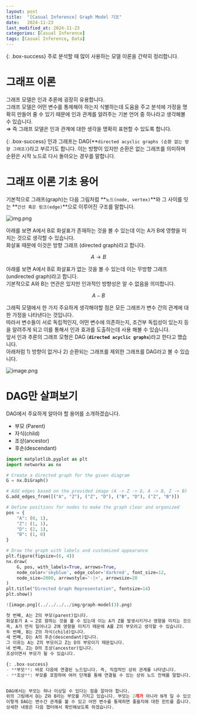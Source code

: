 ```yaml
---
layout: post
title:  "[Casual Inference] Graph Model 기초"
date:   2024-11-23
last_modified_at: 2024-11-23
categories: [Casual Inference]
tags: [Casual Inference, Data]
---
```


{: .box-success}
주로 분석할 때 많이 사용하는 모델 이론을 간략히 정리합니다.


# 그래프 이론

그래프 모델은 인과 추론에 굉장히 유용합니다.  
그래프 모델은 어떤 변수를 통제해야 하는지 식별하는데 도움을 주고 분석에 가정을 명확히 만들어 줄 수 있기 때문에 인과 관계를 알려주는 기본 언어 중 하나라고 생각해볼 수 있습니다.  
⇒ 즉 그래프 모델은 인과 관계에 대한 생각을 명확히 표현할 수 있도록 합니다. 

{: .box-success}
인과 그래프는 DAG(**`directed acyclic graphs (순환 없는 방향 그래프)`)라고 부르기도 합니다. 이는 방향이 있지만 순환은 없는 그래프를 의미하며 순환은 시작 노드로 다시 돌아오는 경우를 말합니다.

# 그래프 이론 기초 용어

기본적으로 그래프(graph)는 다음 그림처럼 **`노드(node, vertex)`**와 그 사이를 잇는 **`간선 혹은 링크(edge)`**으로 이루어진 구조를 말합니다.

![img.png](../../../../img/graph-model(1).png)

아래를 보면 A에서 B로 화살표가 존재하는 것을 볼 수 있는데 이는 A가 B에 영향을 미치는 것으로 생각할 수 있습니다.  
화살표 때문에 이것은 방향 그래프 (directed graph)라고 합니다.  

$$
A \rightarrow B
$$

아래를 보면 A에서 B로 화살표가 없는 것을 볼 수 있는데 이는 무방향 그래프 (undirected graph)라고 합니다.  
기본적으로 A와 B는 연관은 있지만 인과적인 방향성은 알 수 없음을 의미합니다.  

$$
A- B
$$

그래픽 모델에서 한 가지 주요하게 생각해야할 점은 모든 그래프가 변수 간의 관계에 대한 가정을 나타낸다는 것입니다.  
따라서 변수들이 서로 독립적인지, 어떤 변수에 의존하는지, 조건부 독립성이 있는지 등을 알려주게 되고 이를 통해서 인과 효과를 도출하는데 사용 해볼 수 있습니다.  
앞서 인과 추론의 그래프 모형은 DAG (**`directed acyclic graphs`**)라고 한다고 했습니다.  
아래처럼 1) 방향이 없거나 2) 순환되는 그래프를 제외한 그래프를 DAG라고 볼 수 있습니다.  

![image.png](../../../../img/graph-model(2).png)

# DAG만 살펴보기

DAG에서 주요하게 알아야 할 용어를 소개하겠습니다.

- 부모 (Parent)
- 자식(child)
- 조상(ancestor)
- 후손(descendant)

```python
import matplotlib.pyplot as plt
import networkx as nx

# Create a directed graph for the given diagram
G = nx.DiGraph()

# Add edges based on the provided image (A -> Z -> D, A -> B, Z -> B)
G.add_edges_from([("A", "Z"), ("Z", "D"), ("B", "D"), ("Z", "B")])

# Define positions for nodes to make the graph clear and organized
pos = {
    "A": (0, 1),
    "Z": (1, 1),
    "D": (2, 1),
    "B": (1, 0)
}

# Draw the graph with labels and customized appearance
plt.figure(figsize=(6, 4))
nx.draw(
    G, pos, with_labels=True, arrows=True,
    node_color='skyblue', edge_color='darkred', font_size=12,
    node_size=2000, arrowstyle='-|>', arrowsize=20
)
plt.title("Directed Graph Representation", fontsize=14)
plt.show()

![image.png](../../../../img/graph-model(3).png)

첫 번째, A는 Z의 부모(parent)입니다.  
화살표가 A → Z로 향하는 것을 볼 수 있는데 이는 A가 Z를 발생시키거나 영향을 미치는 것으로 생각할 수 있습니다.  
즉, A가 먼저 일어나고 Z에 영향을 미치기 때문에 A를 Z의 부모라고 생각할 수 있습니다.  
두 번째, B는 Z의 자식(child)입니다.  
세 번째, D는 A의 후손(descendant)입니다.  
그 이유는 A는 Z의 부모이고 Z는 D의 부모이기 때문입니다.  
네 번째, Z는 D의 조상(ancestor)입니다.  
조상이면서 부모가 될 수 있습니다.   

{: .box-success}
- **부모**: 바로 다음에 연결된 노드입니다. 즉, 직접적인 상위 관계를 나타냅니다.
- **조상**: 부모를 포함하여 여러 단계를 통해 연결될 수 있는 상위 노드 전체를 말합니다.


DAG에서는 부모는 하나 이상일 수 있다는 점을 알아야 합니다.  
위의 그림에서 D는 Z와 B라는 부모를 가지고 있습니다. 부모는 2개가 아니라 N개 일 수 있으며 특정 변수 또는 노드는 둘 이상의 부모를 가질 수 있습니다.   
이렇게 DAG는 변수간 관계를 볼 수 있고 어떤 변수를 통제하면 좋을지에 대한 힌트를 줍니다.   
상세한 내용은 다음 챕터에서 확인해보도록 하겠습니다.  